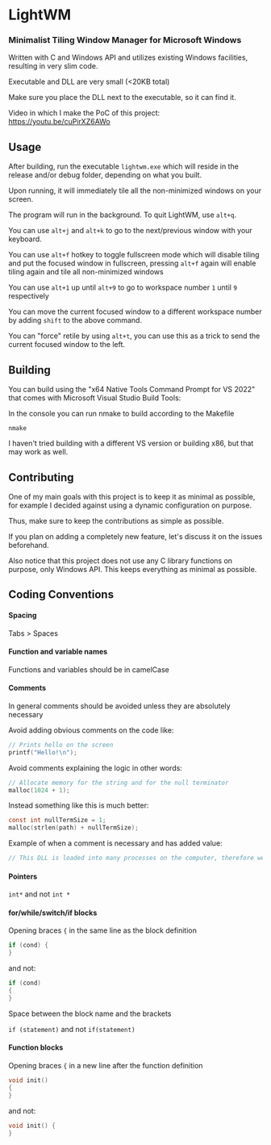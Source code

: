# LightWM

### Minimalist Tiling Window Manager for Microsoft Windows

Written with C and Windows API and utilizes existing Windows facilities, resulting in very slim code.

Executable and DLL are very small (<20KB total)

Make sure you place the DLL next to the executable, so it can find it.

Video in which I make the PoC of this project: https://youtu.be/cuPirXZ6AWo

## Usage

After building, run the executable ```lightwm.exe``` which will reside in the release and/or debug folder, depending on what you built.

Upon running, it will immediately tile all the non-minimized windows on your screen.

The program will run in the background. To quit LightWM, use ```alt+q```.

You can use ```alt+j``` and ```alt+k``` to go to the next/previous window with your keyboard.

You can use ```alt+f``` hotkey to toggle fullscreen mode which will disable tiling and put the focused window in fullscreen, pressing ```alt+f``` again will enable tiling again and tile all non-minimized windows

You can use ```alt+1``` up until ```alt+9``` to go to workspace number ```1``` until ```9``` respectively

You can move the current focused window to a different workspace number by adding ```shift``` to the above command.

You can "force" retile by using ```alt+t```, you can use this as a trick to send the current focused window to the left.

## Building

You can build using the "x64 Native Tools Command Prompt for VS 2022" that comes with Microsoft Visual Studio Build Tools:

In the console you can run nmake to build according to the Makefile

```nmake```

I haven't tried building with a different VS version or building x86, but that may work as well.

## Contributing

One of my main goals with this project is to keep it as minimal as possible, for example I decided against using a dynamic configuration on purpose.

Thus, make sure to keep the contributions as simple as possible.

If you plan on adding a completely new feature, let's discuss it on the issues beforehand.

Also notice that this project does not use any C library functions on purpose, only Windows API. This keeps everything as minimal as possible.

## Coding Conventions

#### Spacing

Tabs > Spaces

#### Function and variable names

Functions and variables should be in camelCase

#### Comments

In general comments should be avoided unless they are absolutely necessary

Avoid adding obvious comments on the code like:
```c
// Prints hello on the screen
printf("Hello!\n");
```

Avoid comments explaining the logic in other words:
```c
// Allocate memory for the string and for the null terminator
malloc(1024 + 1);
```

Instead something like this is much better:
```c
const int nullTermSize = 1;
malloc(strlen(path) + nullTermSize);
```

Example of when a comment is necessary and has added value:
```c
// This DLL is loaded into many processes on the computer, therefore we need to keep the logic here as simple as possible to avoid slowing down the system
```

#### Pointers

```int*``` and not ```int *```

#### for/while/switch/if blocks

Opening braces ```{``` in the same line as the block definition

```c
if (cond) {
}
```

and not:

```c
if (cond)
{
}
```

Space between the block name and the brackets

```if (statement)``` and not ```if(statement)```

#### Function blocks

Opening braces ```{``` in a new line after the function definition

```c
void init()
{
}
```

and not:

```c
void init() {
}
```
